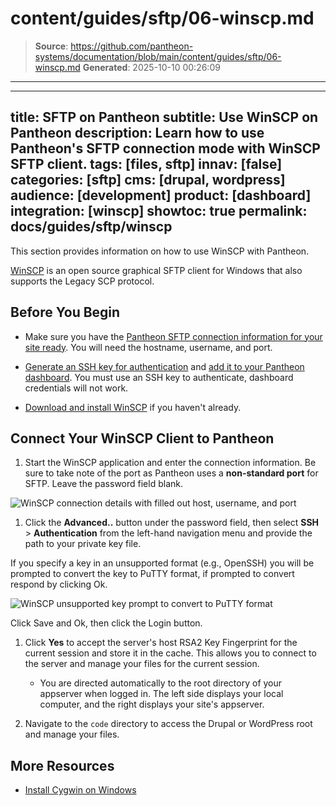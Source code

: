 # content/guides/sftp/06-winscp.md

> **Source**: https://github.com/pantheon-systems/documentation/blob/main/content/guides/sftp/06-winscp.md
> **Generated**: 2025-10-10 00:26:09

---

---
title: SFTP on Pantheon
subtitle: Use WinSCP on Pantheon
description: Learn how to use Pantheon's SFTP connection mode with WinSCP SFTP client.
tags: [files, sftp]
innav: [false]
categories: [sftp]
cms: [drupal, wordpress]
audience: [development]
product: [dashboard]
integration: [winscp]
showtoc: true
permalink: docs/guides/sftp/winscp
---

This section provides information on how to use WinSCP with Pantheon.

[WinSCP](https://winscp.net/eng/index.php) is an open source graphical SFTP client for Windows that also supports the Legacy SCP protocol.

## Before You Begin

- Make sure you have the [Pantheon SFTP connection information for your site ready](/guides/sftp/sftp-connection-info). You will need the hostname, username, and port.

- [Generate an SSH key for authentication](/ssh-keys#windows) and [add it to your Pantheon dashboard](/ssh-keys#add-ssh-key---new-dashboard). You must use an SSH key to authenticate, dashboard credentials will not work.

- [Download and install WinSCP](https://winscp.net/eng/docs/installation#download) if you haven't already.

## Connect Your WinSCP Client to Pantheon

1. Start the WinSCP application and enter the connection information. Be sure to take note of the port as Pantheon uses a **non-standard port** for SFTP. Leave the password field blank.

  ![WinSCP connection details with filled out host, username, and port](../../../images/WinSCP-connection-details.png)

1. Click the **Advanced..** button under the password field, then select **SSH** > **Authentication** from the left-hand navigation menu and provide the path to your private key file.

  If you specify a key in an unsupported format (e.g., OpenSSH) you will be prompted to convert the key to PuTTY format, if prompted to convert respond by clicking Ok.

  ![WinSCP unsupported key prompt to convert to PuTTY format](../../../images/WinSCP-convert-key.png)

  Click Save and Ok, then click the Login button.

1. Click **Yes** to accept the server's host RSA2 Key Fingerprint for the current session and store it in the cache. This allows you to connect to the server and manage your files for the current session.

    - You are directed automatically to the root directory of your appserver when logged in. The left side displays your local computer, and the right displays your site's appserver.

1. Navigate to the `code` directory to access the Drupal or WordPress root and manage your files.

## More Resources

- [Install Cygwin on Windows](/guides/local-development/cygwin-windows)
